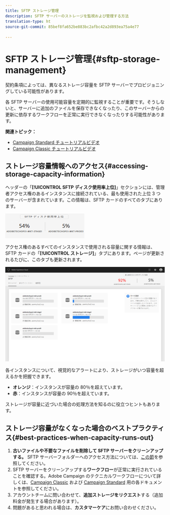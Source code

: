 ```yaml
---
title: SFTP ストレージ管理
description: SFTP サーバーのストレージを監視および管理する方法
translation-type: ht
source-git-commit: 85bef8fa652be883bc2afbc42a2d893ea75a4e77

---
```



# SFTP ストレージ管理{#sftp-storage-management}

契約条項によっては、異なるストレージ容量を SFTP サーバーでプロビジョニングしている可能性があります。

各 SFTP サーバーの使用可能容量を定期的に監視することが重要です。そうしないと、サーバーに追加のファイルを保存できなくなったり、このサーバーからの更新に依存するワークフローを正常に実行できなくなったりする可能性があります。

**関連トピック：**

* [Campaign Standard チュートリアルビデオ](https://docs.adobe.com/content/help/en/campaign-learn/campaign-standard-tutorials/administrating/control-panel/monitoring-server-capacity-whitelisting-adding-ssh-key.html)
* [Campaign Classic チュートリアルビデオ](https://docs.adobe.com/content/help/en/campaign-learn/campaign-classic-tutorials/administrating/control-panel-acc/managing-sftp-servers.html)

## ストレージ容量情報へのアクセス{#accessing-storage-capacity-information}

ヘッダーの「**[!UICONTROL SFTP ディスク使用率上位]**」セクションには、管理者アクセス権のあるインスタンスに接続されている、最も使用された上位 3 つのサーバーが含まれています。この情報は、SFTP カードのすべてのタブにあります。

![](assets/control_panel_topspace.png)

アクセス権のあるすべてのインスタンスで使用される容量に関する情報は、SFTP カードの「**[!UICONTROL ストレージ]**」タブにあります。ページが更新されるたびに、このタブも更新されます。

![](assets/control_panel_space.png)

各インスタンスについて、視覚的なアラートにより、ストレージがいつ容量を超えるかを把握できます。

* **オレンジ**：インスタンスが容量の 80％を超えています。
* **赤**：インスタンスが容量の 90％を超えています。

ストレージが容量に近づいた場合の処理方法を知るのに役立つヒントもあります。

## ストレージ容量がなくなった場合のベストプラクティス{#best-practices-when-capacity-runs-out}

1. **古いファイルや不要なファイルを削除して SFTP サーバーをクリーンアップする。** SFTP サーバーフォルダーへのアクセス方法については、[この節](../../sftp/using/logging-into-sftp-server.md)を参照してください。
1. SFTP サーバーをクリーンアップする&#x200B;**ワークフロー**&#x200B;が正常に実行されていることを確認する。Adobe Campaign のテクニカルワークフローについて詳しくは、[Campaign Classic](https://docs.campaign.adobe.com/doc/AC/ja/WKF_運用全般_ワークフローの作成.html#テクニカルワークフロー) および [Campaign Standard](https://helpx.adobe.com/jp/campaign/standard/administration/using/technical-workflows.html) 用の各ドキュメントを参照してください。
1. アカウントチームに問い合わせて、**追加ストレージをリクエスト**&#x200B;する（追加料金が発生する場合があります）。
1. 問題があると思われる場合は、**カスタマーケア**&#x200B;にお問い合わせください。
